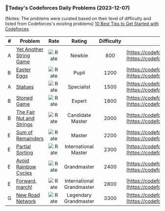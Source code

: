 ### 🌟Today's Codeforces Daily Problems (2023-12-07)
(Notes: The problems were curated based on their level of difficulty and listed from Codeforces's existing problems)
[10 Best Tips to Get Started with Codeforces](https://github.com/ika9810/Codeforces-Daily-Problems/blob/main/10%20Best%20Tips%20to%20Get%20Started%20with%20Codeforces.md)

| # | Problem | Rate| Rating | Difficulty | Contest |
|---| ----- | :--------: | :----------: | :----------: | ---------- |
|A|[Yet Another String Game](https://codeforces.com/contest/1480/problem/A)|![Rate](https://img.shields.io/badge/Newbie-800-lightgrey)|Newbie|800|[https://codeforces.com/contest/1480](https://codeforces.com/contest/1480)|
|B|[Easter Eggs](https://codeforces.com/contest/78/problem/B)|![Rate](https://img.shields.io/badge/Pupil-1200-brightgreen)|Pupil|1200|[https://codeforces.com/contest/78](https://codeforces.com/contest/78)|
|A|[Statues](https://codeforces.com/contest/128/problem/A)|![Rate](https://img.shields.io/badge/Specialist-1500-9cf)|Specialist|1500|[https://codeforces.com/contest/128](https://codeforces.com/contest/128)|
|B|[Stoned Game](https://codeforces.com/contest/1396/problem/B)|![Rate](https://img.shields.io/badge/Expert-1800-blue)|Expert|1800|[https://codeforces.com/contest/1396](https://codeforces.com/contest/1396)|
|B|[The Fair Nut and Strings](https://codeforces.com/contest/1083/problem/B)|![Rate](https://img.shields.io/badge/Candidate%20Master-2000-blueviolet)|Candidate Master|2000|[https://codeforces.com/contest/1083](https://codeforces.com/contest/1083)|
|E|[Sum of Remainders](https://codeforces.com/contest/616/problem/E)|![Rate](https://img.shields.io/badge/Master-2200-orange)|Master|2200|[https://codeforces.com/contest/616](https://codeforces.com/contest/616)|
|E|[Partial Sorting](https://codeforces.com/contest/1768/problem/E)|![Rate](https://img.shields.io/badge/International%20Master-2300-orange)|International Master|2300|[https://codeforces.com/contest/1768](https://codeforces.com/contest/1768)|
|E|[Avoid Rainbow Cycles](https://codeforces.com/contest/1408/problem/E)|![Rate](https://img.shields.io/badge/Grandmaster-2400-red)|Grandmaster|2400|[https://codeforces.com/contest/1408](https://codeforces.com/contest/1408)|
|E|[Forward, march!](https://codeforces.com/contest/11/problem/E)|![Rate](https://img.shields.io/badge/International%20Grandmaster-2800-red)|International Grandmaster|2800|[https://codeforces.com/contest/11](https://codeforces.com/contest/11)|
|G|[New Road Network](https://codeforces.com/contest/1054/problem/G)|![Rate](https://img.shields.io/badge/Legendary%20Grandmaster-3300-red)|Legendary Grandmaster|3300|[https://codeforces.com/contest/1054](https://codeforces.com/contest/1054)|
